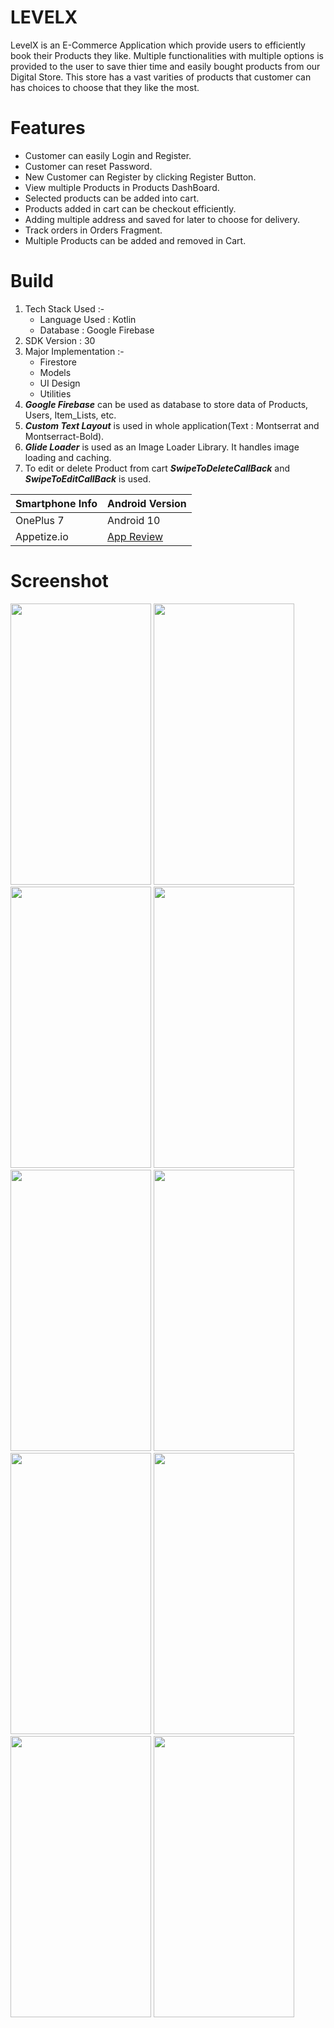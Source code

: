 
# LEVELX
  LevelX is an E-Commerce Application which provide users to efficiently book their Products they like. Multiple functionalities with multiple options is provided to the user to   save thier time and easily bought products from our Digital Store. This store has a vast varities of products that customer can has choices to choose that they like the most.
# Features
* Customer can easily Login and Register.
* Customer can reset Password.
* New Customer can Register by clicking Register Button.
* View multiple Products in Products DashBoard.
* Selected products can be added into cart.
* Products added in cart can be checkout efficiently.
* Adding multiple address and saved for later to choose for delivery.
* Track orders in Orders Fragment.
* Multiple Products can be added and removed in Cart.

# Build
1. Tech Stack Used :- 
    * Language Used : Kotlin
    * Database : Google Firebase
2. SDK Version : 30
3. Major Implementation :-
    * Firestore
    * Models
    * UI Design
    * Utilities
4. ***Google Firebase*** can be used as database to store data of Products, Users, Item_Lists, etc.
5. ***Custom Text Layout*** is used in whole application(Text : Montserrat and Montserract-Bold).
6. ***Glide Loader*** is used as an Image Loader Library. It handles image loading and caching.
7. To edit or delete Product from cart ***SwipeToDeleteCallBack*** and ***SwipeToEditCallBack*** is used.

| Smartphone Info  | Android Version |
| ------------- | ------------- |
|  OnePlus 7  |  Android 10  |
|  Appetize.io | [App Review](https://appetize.io/app/0t9gqmwrb58g0a90yqr29ehkem) |

# Screenshot
<p align="left">
  <img width="225" height="450" src="https://user-images.githubusercontent.com/62322907/118163452-9e7f1500-b43f-11eb-9965-2f6db963d7ee.jpeg">
  <img width="225" height="450" src="https://user-images.githubusercontent.com/62322907/118164740-0f72fc80-b441-11eb-962e-850f84a9d19f.jpeg">
  <img width="225" height="450" src="https://user-images.githubusercontent.com/62322907/118163540-bb1b4d00-b43f-11eb-8e31-946e6654de00.jpeg">
  <img width="225" height="450" src="https://user-images.githubusercontent.com/62322907/118164857-35989c80-b441-11eb-83b2-28509aaf4aa6.jpeg">
  <img width="225" height="450" src="https://user-images.githubusercontent.com/62322907/118163604-cff7e080-b43f-11eb-9b8f-c82e51cb98c7.jpeg">
  <img width="225" height="450" src="https://user-images.githubusercontent.com/62322907/118163700-edc54580-b43f-11eb-978f-72e745b0d700.jpeg">
  <img width="225" height="450" src="https://user-images.githubusercontent.com/62322907/118163756-003f7f00-b440-11eb-8f2e-e3b3ad0a32d7.jpeg">
  <img width="225" height="450" src="https://user-images.githubusercontent.com/62322907/118163859-164d3f80-b440-11eb-96d7-5a1df4ecab08.jpeg">
  <img width="225" height="450" src="https://user-images.githubusercontent.com/62322907/118165453-edc64500-b441-11eb-9863-f92ba0ba5f2f.jpeg">
  <img width="225" height="450" src="https://user-images.githubusercontent.com/62322907/118164021-4268c080-b440-11eb-822d-59b8e6c73c2a.jpeg">

</p>

